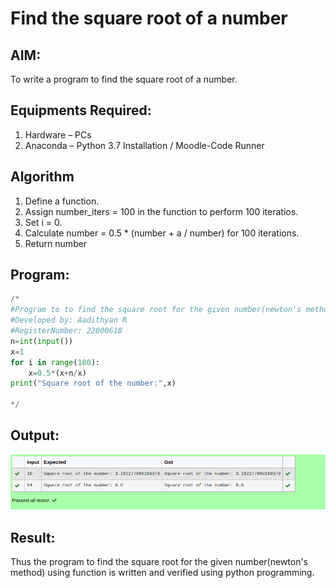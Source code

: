 # Find the square root of a number

## AIM:
To write a program to find the square root of a number.

## Equipments Required:
1. Hardware – PCs
2. Anaconda – Python 3.7 Installation / Moodle-Code Runner

## Algorithm
1. Define a function.
2. Assign number_iters = 100 in the function to perform 100 iteratios.
3. Set i = 0.
4. Calculate  number = 0.5 * (number + a / number) for 100 iterations.
5. Return number

## Program:
```python
/*
#Program to to find the square root for the given number(newton's method) using function.
#Developed by: Aadithyan R
#RegisterNumber: 22000618
n=int(input())
x=1
for i in range(100):
    x=0.5*(x+n/x)
print("Square root of the number:",x)

*/
```

## Output:
![output](square.png)


## Result:
Thus the program to find the square root for the given number(newton's method) using function is written and verified using python programming.
